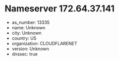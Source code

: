 # Nameserver 172.64.37.141

* as_number: 13335
* name: Unknown
* city: Unknown
* country: US
* organization: CLOUDFLARENET
* version: Unknown
* dnssec: true

